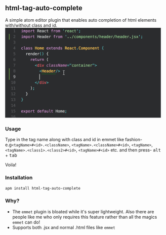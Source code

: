 ## html-tag-auto-complete

A simple atom editor plugin that enables auto completion of
html elements with/without class and id.
![demo](https://github.com/dibosh/html-tag-auto-complete/raw/master/demo.gif)

### Usage
Type in the tag name along with class and id in emmet like fashion-
e.g`<tagName>#<id>.<className>`, `<tagName>.<className>#<id>`, `<tagName>`,
`<tagName>.<class1>.<class2>#<id>`, `<tagName>#<id>` etc. and then press-
<kbd>alt</kbd> + <kbd>tab</kbd>

Voila!

### Installation

```
apm install html-tag-auto-complete
```

### Why?

- The `emmet` plugin is bloated while it's super lightweight. Also there are people
like me who only requires this feature rather than all the magics `emmet` can do!
- Supports both .jsx and normal .html files like `emmet`
